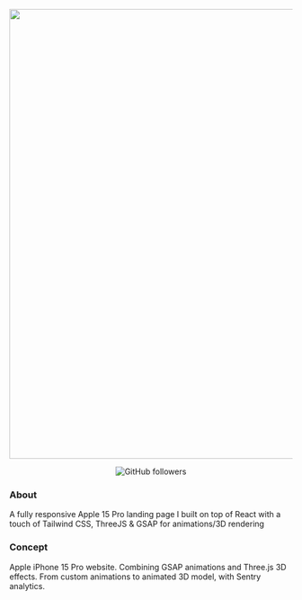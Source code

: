 <p align="center">
  <img width="800" src="https://i.ibb.co/mCBQ7Ln/Capture-d-e-cran-2024-05-20-a-03-55-08.png" />
</p>
<p align="center">
  <img alt="GitHub followers" src="https://img.shields.io/github/followers/clnmlg?style=social">
</p>

### About

A fully responsive Apple 15 Pro landing page I built on top of React with a touch of Tailwind CSS, ThreeJS & GSAP for animations/3D rendering

### Concept

<p>Apple iPhone 15 Pro website. Combining GSAP animations and Three.js 3D effects. From custom animations to animated 3D model, with Sentry analytics.</p>
